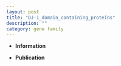 ```yaml
---
layout: post
title: "DJ-1_domain_containing_proteins"
description: ""
category: gene family
---
```


* **Information**  

* **Publication**  


